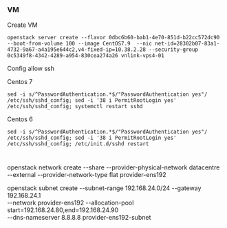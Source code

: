 #
##
### VM
Create VM

    openstack server create --flavor 0dbc6b60-bab1-4e70-851d-b22cc572dc90  --boot-from-volume 100 --image CentOS7.9  --nic net-id=28302b07-83a1-4732-9a67-a4a195e644c2,v4-fixed-ip=10.38.2.28 --security-group 0c5349f8-4342-4289-a954-830cea274a26 vnlink-vps4-01

Config allow ssh 

Centos 7

    sed -i s/^PasswordAuthentication.*$/"PasswordAuthentication yes"/ /etc/ssh/sshd_config; sed -i '38 i PermitRootLogin yes' /etc/ssh/sshd_config; systemctl restart sshd

Centos 6    

    sed -i s/^PasswordAuthentication.*$/"PasswordAuthentication yes"/ /etc/ssh/sshd_config; sed -i '38 i PermitRootLogin yes' /etc/ssh/sshd_config; /etc/init.d/sshd restart

##

#

openstack network create --share --provider-physical-network datacentre --external --provider-network-type flat provider-ens192

openstack subnet create --subnet-range 192.168.24.0/24 --gateway 192.168.24.1 \
--network  provider-ens192 --allocation-pool start=192.168.24.80,end=192.168.24.90 \
--dns-nameserver 8.8.8.8 provider-ens192-subnet